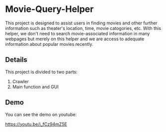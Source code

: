 # Movie-Query-Helper
This project is designed to assist users in finding movies and other further information such as theater's location, time, movie catogories, etc.
With this helper, we don't need to search movie-associated information in many webpages but merely on this helper and we are access to adequate information about popular movies recently.

## Details
This project is divided to two parts:

1. Crawler
2. Main function and GUI

## Demo
You can see the demo on youtube:

https://youtu.be/i_fCz94mZ5E
  
